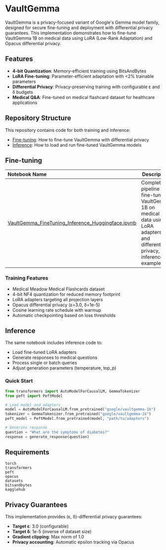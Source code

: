 # VaultGemma

VaultGemma is a privacy-focused variant of Google's Gemma model family, designed for secure fine-tuning and deployment with differential privacy guarantees. This implementation demonstrates how to fine-tune VaultGemma 1B on medical data using LoRA (Low-Rank Adaptation) and Opacus differential privacy.

## Features

- **4-bit Quantization**: Memory-efficient training using BitsAndBytes
- **LoRA Fine-tuning**: Parameter-efficient adaptation with <2% trainable parameters
- **Differential Privacy**: Privacy-preserving training with configurable ε and δ budgets
- **Medical Q&A**: Fine-tuned on medical flashcard dataset for healthcare applications

## Repository Structure

This repository contains code for both training and inference:

* [Fine-tuning](#fine-tuning): How to fine-tune VaultGemma with differential privacy
* [Inference](#inference): How to load and run fine-tuned VaultGemma models

## Fine-tuning

| Notebook Name | Description |
:-------------- | ----------- |
| [VaultGemma_FineTuning_Inference_Huggingface.ipynb](VaultGemma_FineTuning_Inference_Huggingface.ipynb) | Complete pipeline for fine-tuning VaultGemma 1B on medical data using LoRA adapters and differential privacy, with inference examples |

### Training Features
- Medical Meadow Medical Flashcards dataset
- 4-bit NF4 quantization for reduced memory footprint
- LoRA adapters targeting all projection layers
- Opacus differential privacy (ε=3.0, δ=1e-5)
- Cosine learning rate schedule with warmup
- Automatic checkpointing based on loss thresholds

## Inference

The same notebook includes inference code to:
- Load fine-tuned LoRA adapters
- Generate responses to medical questions
- Process single or batch queries
- Adjust generation parameters (temperature, top_p)

### Quick Start

```python
from transformers import AutoModelForCausalLM, GemmaTokenizer
from peft import PeftModel

# Load model and adapters
model = AutoModelForCausalLM.from_pretrained("google/vaultgemma-1b")
tokenizer = GemmaTokenizer.from_pretrained("google/vaultgemma-1b")
peft_model = PeftModel.from_pretrained(model, "path/to/adapters")

# Generate response
question = "What are the symptoms of diabetes?"
response = generate_response(question)
```

## Requirements

```
torch
transformers
peft
opacus
datasets
bitsandbytes
kagglehub
```

## Privacy Guarantees

This implementation provides (ε, δ)-differential privacy guarantees:
- **Target ε**: 3.0 (configurable)
- **Target δ**: 1e-5 (inverse of dataset size)
- **Gradient clipping**: Max norm of 1.0
- **Privacy accounting**: Automatic epsilon tracking via Opacus

